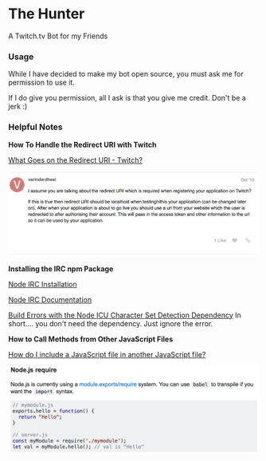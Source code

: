 # The Hunter #
A Twitch.tv Bot for my Friends

### Usage ###
While I have decided to make my bot open source, you must ask me for permission to use it.

If I do give you permission, all I ask is that you give me credit. Don't be a jerk :)

### Helpful Notes ###

**How To Handle the Redirect URI with Twitch**

[What Goes on the Redirect URI - Twitch?](https://discuss.dev.twitch.tv/t/what-goes-on-the-redirect-uri/1035/2)

![](ReadMe_assets/redirect-uri.png)

**Installing the IRC npm Package**

[Node IRC Installation](https://github.com/martynsmith/node-irc)

[Node IRC Documentation](https://node-irc.readthedocs.io/en/latest/)

[Build Errors with the Node ICU Character Set Detection Dependency](https://github.com/martynsmith/node-irc/issues/308)
In short.... you don't need the dependency. Just ignore the error.

**How to Call Methods from Other JavaScript Files**

[How do I include a JavaScript file in another JavaScript file?](http://stackoverflow.com/questions/950087/how-do-i-include-a-javascript-file-in-another-javascript-file)

![](ReadMe_assets/Node-Require.png)
